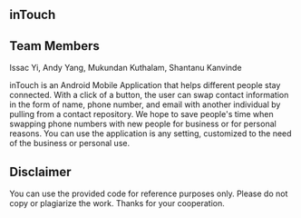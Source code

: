 inTouch
------

Team Members
------
Issac Yi, Andy Yang, Mukundan Kuthalam, Shantanu Kanvinde

inTouch is an Android Mobile Application that helps different people stay connected. With a click of a button, the user
can swap contact information in the form of name, phone number, and email with another individual by pulling from a 
contact repository. We hope to save people's time when swapping phone numbers with new people for business or for personal
reasons. You can use the application is any setting, customized to the need of the business or personal use.

Disclaimer
------
You can use the provided code for reference purposes only. Please do not copy or plagiarize the work. Thanks for your cooperation.
